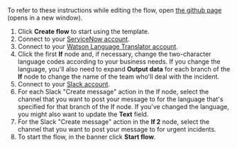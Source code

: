 To refer to these instructions while editing the flow, open [the github page](https://github.com/ot4i/app-connect-templates/blob/master/resources/markdown/Assign%20ServiceNow%20incidents%20on%20Slack%20based%20on%20the%20language_instructions.md) (opens in a new window).

1. Click **Create flow** to start using the template.
1. Connect to your [ServiceNow account](https://ibm.biz/aasservicenow).
1. Connect to your [Watson Language Translator account](https://ibm.biz/aasibmwatsonlt).
1. Click the first **If** node and, if necessary, change the two-character language codes according to your business needs. If you change the language, you'll also need to expand **Output data** for each branch of the **If** node to change the name of the team who'll deal with the incident.
1. Connect to your [Slack account](https://ibm.biz/aasslack).
1. For each Slack "Create message" action in the If node, select the channel that you want to post your message to for the language that's specified for that branch of the If node. If you've changed the language, you might also want to update the **Text** field.
1. For the Slack "Create message" action in the **If 2** node, select the channel that you want to post your message to for urgent incidents.   
1. To start the flow, in the banner click **Start flow**.
